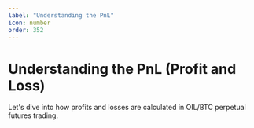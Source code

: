 ```yaml
---
label: "Understanding the PnL"
icon: number
order: 352
---
```


# Understanding the PnL (Profit and Loss)

Let's dive into how profits and losses are calculated in OIL/BTC perpetual futures trading.
